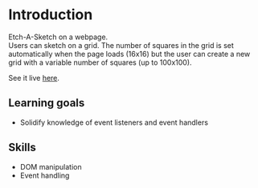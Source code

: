 # Introduction

Etch-A-Sketch on a webpage.\
Users can sketch on a grid. The number of squares in the grid is set automatically when the page loads (16x16) but the user can create a new grid with a variable number of squares (up to 100x100).

See it live [here](https://pedrosdev.github.io/odin-etch-a-sketch/).

## Learning goals

- Solidify knowledge of event listeners and event handlers

## Skills

- DOM manipulation
- Event handling
